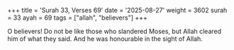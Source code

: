 +++
title = 'Surah 33, Verses 69'
date = '2025-08-27'
weight = 3602
surah = 33
ayah = 69
tags = ["allah", "believers"]
+++

O believers! Do not be like those who slandered Moses, but Allah cleared him of what they said. And he was honourable in the sight of Allah.